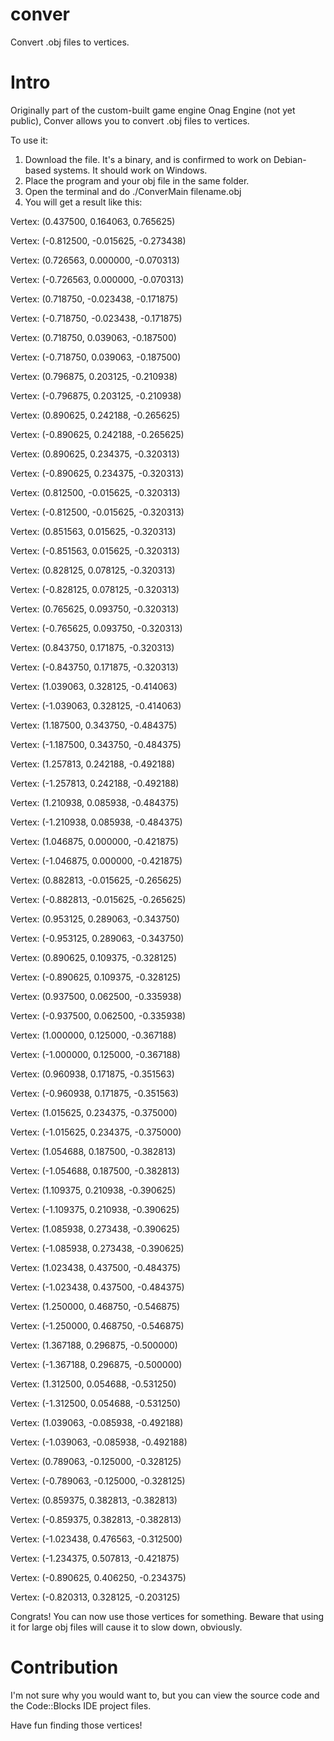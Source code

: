 # conver
Convert .obj files to vertices.

# Intro

Originally part of the custom-built game engine Onag Engine (not yet public), Conver allows you to convert .obj files to vertices.

To use it:

1. Download the file. It's a binary, and is confirmed to work on Debian-based systems. It should work on Windows.
2. Place the program and your obj file in the same folder.
3. Open the terminal and do ./ConverMain filename.obj
4. You will get a result like this:

Vertex: (0.437500, 0.164063, 0.765625)

Vertex: (-0.812500, -0.015625, -0.273438)

Vertex: (0.726563, 0.000000, -0.070313)

Vertex: (-0.726563, 0.000000, -0.070313)

Vertex: (0.718750, -0.023438, -0.171875)

Vertex: (-0.718750, -0.023438, -0.171875)

Vertex: (0.718750, 0.039063, -0.187500)

Vertex: (-0.718750, 0.039063, -0.187500)

Vertex: (0.796875, 0.203125, -0.210938)

Vertex: (-0.796875, 0.203125, -0.210938)

Vertex: (0.890625, 0.242188, -0.265625)

Vertex: (-0.890625, 0.242188, -0.265625)

Vertex: (0.890625, 0.234375, -0.320313)

Vertex: (-0.890625, 0.234375, -0.320313)

Vertex: (0.812500, -0.015625, -0.320313)

Vertex: (-0.812500, -0.015625, -0.320313)

Vertex: (0.851563, 0.015625, -0.320313)

Vertex: (-0.851563, 0.015625, -0.320313)

Vertex: (0.828125, 0.078125, -0.320313)

Vertex: (-0.828125, 0.078125, -0.320313)

Vertex: (0.765625, 0.093750, -0.320313)

Vertex: (-0.765625, 0.093750, -0.320313)

Vertex: (0.843750, 0.171875, -0.320313)

Vertex: (-0.843750, 0.171875, -0.320313)

Vertex: (1.039063, 0.328125, -0.414063)

Vertex: (-1.039063, 0.328125, -0.414063)

Vertex: (1.187500, 0.343750, -0.484375)

Vertex: (-1.187500, 0.343750, -0.484375)

Vertex: (1.257813, 0.242188, -0.492188)

Vertex: (-1.257813, 0.242188, -0.492188)

Vertex: (1.210938, 0.085938, -0.484375)

Vertex: (-1.210938, 0.085938, -0.484375)

Vertex: (1.046875, 0.000000, -0.421875)

Vertex: (-1.046875, 0.000000, -0.421875)

Vertex: (0.882813, -0.015625, -0.265625)

Vertex: (-0.882813, -0.015625, -0.265625)

Vertex: (0.953125, 0.289063, -0.343750)

Vertex: (-0.953125, 0.289063, -0.343750)

Vertex: (0.890625, 0.109375, -0.328125)

Vertex: (-0.890625, 0.109375, -0.328125)

Vertex: (0.937500, 0.062500, -0.335938)

Vertex: (-0.937500, 0.062500, -0.335938)

Vertex: (1.000000, 0.125000, -0.367188)

Vertex: (-1.000000, 0.125000, -0.367188)

Vertex: (0.960938, 0.171875, -0.351563)

Vertex: (-0.960938, 0.171875, -0.351563)

Vertex: (1.015625, 0.234375, -0.375000)

Vertex: (-1.015625, 0.234375, -0.375000)

Vertex: (1.054688, 0.187500, -0.382813)

Vertex: (-1.054688, 0.187500, -0.382813)

Vertex: (1.109375, 0.210938, -0.390625)

Vertex: (-1.109375, 0.210938, -0.390625)

Vertex: (1.085938, 0.273438, -0.390625)

Vertex: (-1.085938, 0.273438, -0.390625)

Vertex: (1.023438, 0.437500, -0.484375)

Vertex: (-1.023438, 0.437500, -0.484375)

Vertex: (1.250000, 0.468750, -0.546875)

Vertex: (-1.250000, 0.468750, -0.546875)

Vertex: (1.367188, 0.296875, -0.500000)

Vertex: (-1.367188, 0.296875, -0.500000)

Vertex: (1.312500, 0.054688, -0.531250)

Vertex: (-1.312500, 0.054688, -0.531250)

Vertex: (1.039063, -0.085938, -0.492188)

Vertex: (-1.039063, -0.085938, -0.492188)

Vertex: (0.789063, -0.125000, -0.328125)

Vertex: (-0.789063, -0.125000, -0.328125)

Vertex: (0.859375, 0.382813, -0.382813)

Vertex: (-0.859375, 0.382813, -0.382813)

Vertex: (-1.023438, 0.476563, -0.312500)

Vertex: (-1.234375, 0.507813, -0.421875)

Vertex: (-0.890625, 0.406250, -0.234375)

Vertex: (-0.820313, 0.328125, -0.203125)

Congrats! You can now use those vertices for something. Beware that using it for large obj files will cause it to slow down, obviously.

# Contribution

I'm not sure why you would want to, but you can view the source code and the Code::Blocks IDE project files.

Have fun finding those vertices!
